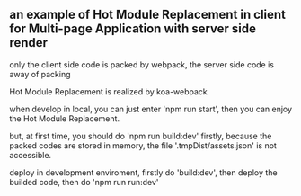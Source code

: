 
an example of Hot Module Replacement in client for Multi-page Application with server side render
-

only the client side code is packed by webpack, the server side code is away of packing

Hot Module Replacement is realized by koa-webpack

when develop in local, you can just enter 'npm run start', then you can enjoy the Hot Module Replacement.

but, at first time, you should do 'npm run build:dev' firstly, because the packed codes are stored in memory, the file '.tmpDist/assets.json' is not accessible.

deploy in development enviroment, firstly do 'build:dev', then deploy the builded code, then do 'npm run run:dev'

